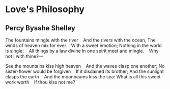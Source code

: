 # Love's Philosophy
## Percy Bysshe Shelley
The fountains mingle with the river
   And the rivers with the ocean,
The winds of heaven mix for ever
   With a sweet emotion;
Nothing in the world is single;
   All things by a law divine
In one spirit meet and mingle.
   Why not I with thine?—

See the mountains kiss high heaven
   And the waves clasp one another;
No sister-flower would be forgiven
   If it disdained its brother;
And the sunlight clasps the earth
   And the moonbeams kiss the sea:
What is all this sweet work worth
   If thou kiss not me?
